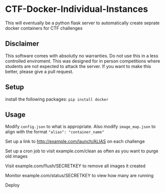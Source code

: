 # CTF-Docker-Individual-Instances
This will eventually be a python flask server to automatically create seprate docker containers for CTF challenges

## Disclaimer

This software comes with absolutly no warranties. Do not use this in a less controlled enviroment. This was designed for in person competitions where students are not expected to attack the server. If you want to make this better, please give a pull request.

## Setup
install the following packages: `pip install docker`

## Usage
Modify `config.json` to what is appropriate. Also modify `image_map.json` to align with the format `"alias": "container_name"`

Set up a link to http://example.com/launch/ALIAS on each challenge

Set up a cron job to visit example.com/clean as often as you want to purge old images

Visit example.com/flush/SECRETKEY to remove all images it created

Monitor example.com/status/SECRETKEY to view how many are running

Deploy
